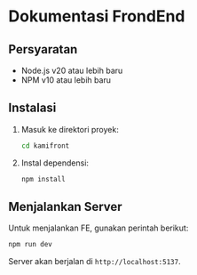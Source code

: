 # Dokumentasi FrondEnd

## Persyaratan

- Node.js v20 atau lebih baru
- NPM v10 atau lebih baru

## Instalasi

1. Masuk ke direktori proyek:
   ```bash
   cd kamifront
   ```
2. Instal dependensi:
   ```bash
   npm install
   ```

## Menjalankan Server

Untuk menjalankan FE, gunakan perintah berikut:

```bash
npm run dev
```

Server akan berjalan di `http://localhost:5137`.
